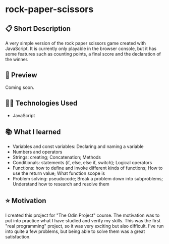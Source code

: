 # rock-paper-scissors

## 📋 Short Description
A very simple version of the rock paper scissors game created with JavaScript. It is currently only playable in the browser console, but it has some features such as counting points, a final score and the declaration of the winner.

## 🔎 Preview
Coming soon.

## 🧑‍💻 Technologies Used
- JavaScript

## 📚 What I learned
- Variables and const variables: Declaring and naming a variable
- Numbers and operators
- Strings: creating; Concatenation; Methods
- Conditionals: statements (if, else, else if, switch); Logical operators
- Functions: how to define and invoke different kinds of functions; How to use the return value; What function scope is
- Problem solving: pseudocode; Break a problem down into subproblems; Understand how to research and resolve them

## ⭐️ Motivation
I created this project for "The Odin Project" course. The motivation was to put into practice what I have studied and verify my skills.
This was the first "real programming" project, so it was very exciting but also difficult. I've run into quite a few problems, but being able to solve them was a great satisfaction.


